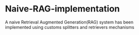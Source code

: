 # Naive-RAG-implementation
A naive Retrieval Augmented Generation(RAG) system has been implemented using customs splitters and retrievers mechanisms
